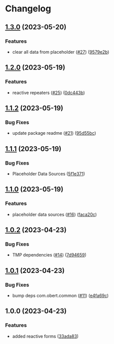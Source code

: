 # Changelog

## [1.3.0](https://github.com/martin-obert/unity-plugins-ui/compare/v1.2.0...v1.3.0) (2023-05-20)


### Features

* clear all data from placeholder ([#27](https://github.com/martin-obert/unity-plugins-ui/issues/27)) ([9579e2b](https://github.com/martin-obert/unity-plugins-ui/commit/9579e2b7e708eff3fe574e03a462eb8021e5ffac))

## [1.2.0](https://github.com/martin-obert/unity-plugins-ui/compare/v1.1.2...v1.2.0) (2023-05-19)


### Features

* reactive repeaters ([#25](https://github.com/martin-obert/unity-plugins-ui/issues/25)) ([0dc443b](https://github.com/martin-obert/unity-plugins-ui/commit/0dc443b2b88ca67b19641372f6e2649d60339966))

## [1.1.2](https://github.com/martin-obert/unity-plugins-ui/compare/v1.1.1...v1.1.2) (2023-05-19)


### Bug Fixes

* update package readme ([#21](https://github.com/martin-obert/unity-plugins-ui/issues/21)) ([95d55bc](https://github.com/martin-obert/unity-plugins-ui/commit/95d55bcbf75a96c13e89511960b924a6bad310b4))

## [1.1.1](https://github.com/martin-obert/unity-plugins-ui/compare/v1.1.0...v1.1.1) (2023-05-19)


### Bug Fixes

* Placeholder Data Sources ([5f1e371](https://github.com/martin-obert/unity-plugins-ui/commit/5f1e371d435d437dc78051fd6a4865f495d49da2))

## [1.1.0](https://github.com/martin-obert/unity-plugins-ui/compare/v1.0.2...v1.1.0) (2023-05-19)


### Features

* placeholder data sources ([#16](https://github.com/martin-obert/unity-plugins-ui/issues/16)) ([faca20c](https://github.com/martin-obert/unity-plugins-ui/commit/faca20cae6653289419f72d10486d442b9224c90))

## [1.0.2](https://github.com/martin-obert/unity-plugins-ui/compare/v1.0.1...v1.0.2) (2023-04-23)


### Bug Fixes

* TMP dependencies ([#14](https://github.com/martin-obert/unity-plugins-ui/issues/14)) ([7d94659](https://github.com/martin-obert/unity-plugins-ui/commit/7d946591aa56505dedac02ffc8d095e3bcf29c52))

## [1.0.1](https://github.com/martin-obert/unity-plugins-ui/compare/v1.0.0...v1.0.1) (2023-04-23)


### Bug Fixes

* bump deps com.obert.common ([#11](https://github.com/martin-obert/unity-plugins-ui/issues/11)) ([e4fa69c](https://github.com/martin-obert/unity-plugins-ui/commit/e4fa69cbb3394cbc99e9d1df8eb4209981c156a4))

## 1.0.0 (2023-04-23)


### Features

* added reactive forms ([33ada83](https://github.com/martin-obert/unity-plugins-ui/commit/33ada83b19de6c5204127eea8201f140678b2633))

